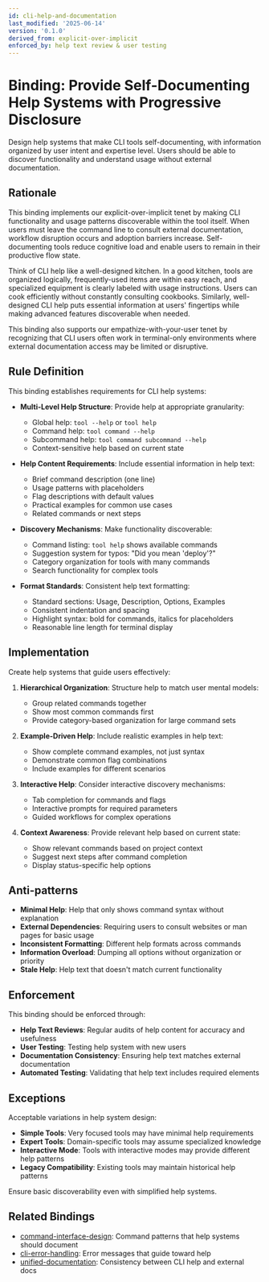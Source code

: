 ```yaml
---
id: cli-help-and-documentation
last_modified: '2025-06-14'
version: '0.1.0'
derived_from: explicit-over-implicit
enforced_by: help text review & user testing
---
```

# Binding: Provide Self-Documenting Help Systems with Progressive Disclosure

Design help systems that make CLI tools self-documenting, with information organized by user intent and expertise level. Users should be able to discover functionality and understand usage without external documentation.

## Rationale

This binding implements our explicit-over-implicit tenet by making CLI functionality and usage patterns discoverable within the tool itself. When users must leave the command line to consult external documentation, workflow disruption occurs and adoption barriers increase. Self-documenting tools reduce cognitive load and enable users to remain in their productive flow state.

Think of CLI help like a well-designed kitchen. In a good kitchen, tools are organized logically, frequently-used items are within easy reach, and specialized equipment is clearly labeled with usage instructions. Users can cook efficiently without constantly consulting cookbooks. Similarly, well-designed CLI help puts essential information at users' fingertips while making advanced features discoverable when needed.

This binding also supports our empathize-with-your-user tenet by recognizing that CLI users often work in terminal-only environments where external documentation access may be limited or disruptive.

## Rule Definition

This binding establishes requirements for CLI help systems:

- **Multi-Level Help Structure**: Provide help at appropriate granularity:
  - Global help: `tool --help` or `tool help`
  - Command help: `tool command --help`
  - Subcommand help: `tool command subcommand --help`
  - Context-sensitive help based on current state

- **Help Content Requirements**: Include essential information in help text:
  - Brief command description (one line)
  - Usage patterns with placeholders
  - Flag descriptions with default values
  - Practical examples for common use cases
  - Related commands or next steps

- **Discovery Mechanisms**: Make functionality discoverable:
  - Command listing: `tool help` shows available commands
  - Suggestion system for typos: "Did you mean 'deploy'?"
  - Category organization for tools with many commands
  - Search functionality for complex tools

- **Format Standards**: Consistent help text formatting:
  - Standard sections: Usage, Description, Options, Examples
  - Consistent indentation and spacing
  - Highlight syntax: bold for commands, italics for placeholders
  - Reasonable line length for terminal display

## Implementation

Create help systems that guide users effectively:

1. **Hierarchical Organization**: Structure help to match user mental models:
   - Group related commands together
   - Show most common commands first
   - Provide category-based organization for large command sets

2. **Example-Driven Help**: Include realistic examples in help text:
   - Show complete command examples, not just syntax
   - Demonstrate common flag combinations
   - Include examples for different scenarios

3. **Interactive Help**: Consider interactive discovery mechanisms:
   - Tab completion for commands and flags
   - Interactive prompts for required parameters
   - Guided workflows for complex operations

4. **Context Awareness**: Provide relevant help based on current state:
   - Show relevant commands based on project context
   - Suggest next steps after command completion
   - Display status-specific help options

## Anti-patterns

- **Minimal Help**: Help that only shows command syntax without explanation
- **External Dependencies**: Requiring users to consult websites or man pages for basic usage
- **Inconsistent Formatting**: Different help formats across commands
- **Information Overload**: Dumping all options without organization or priority
- **Stale Help**: Help text that doesn't match current functionality

## Enforcement

This binding should be enforced through:

- **Help Text Reviews**: Regular audits of help content for accuracy and usefulness
- **User Testing**: Testing help system with new users
- **Documentation Consistency**: Ensuring help text matches external documentation
- **Automated Testing**: Validating that help text includes required elements

## Exceptions

Acceptable variations in help system design:

- **Simple Tools**: Very focused tools may have minimal help requirements
- **Expert Tools**: Domain-specific tools may assume specialized knowledge
- **Interactive Mode**: Tools with interactive modes may provide different help patterns
- **Legacy Compatibility**: Existing tools may maintain historical help patterns

Ensure basic discoverability even with simplified help systems.

## Related Bindings

- [command-interface-design](../../docs/bindings/categories/cli/command-interface-design.md): Command patterns that help systems should document
- [cli-error-handling](../../docs/bindings/categories/cli/cli-error-handling.md): Error messages that guide toward help
- [unified-documentation](../../core/unified-documentation.md): Consistency between CLI help and external docs
